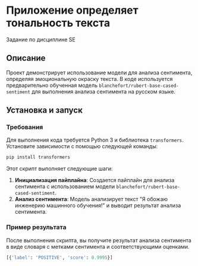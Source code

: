 # Приложение определяет тональность текста

Задание по дисциплине SE


## Описание 

Проект демонстрирует использование модели для анализа сентимента, определяя эмоциональную окраску текста. В коде используется предварительно обученная модель `blanchefort/rubert-base-cased-sentiment` для выполнения анализа сентимента на русском языке.

## Установка и запуск

### Требования

Для выполнения кода требуется Python 3 и библиотека `transformers`. Установите зависимости с помощью следующей команды:

```bash
pip install transformers
```

Этот скрипт выполняет следующие шаги:

1. **Инициализация пайплайна**: Создается пайплайн для анализа сентимента с использованием модели `blanchefort/rubert-base-cased-sentiment`.
2. **Анализ сентимента**: Модель анализирует текст "Я обожаю инженерию машинного обучения!" и выводит результат анализа сентимента.

### Пример результата

После выполнения скрипта, вы получите результат анализа сентимента в виде словаря с метками сентимента и соответствующими оценками.

```python
[{'label': 'POSITIVE', 'score': 0.9995}]
```

